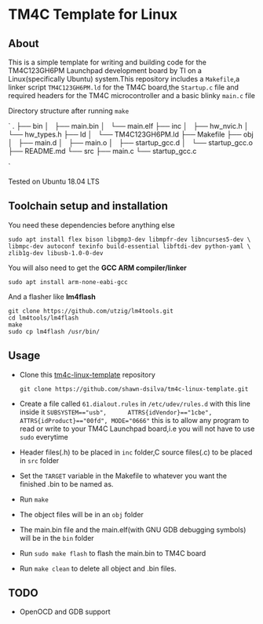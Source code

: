 

TM4C Template for Linux
==================

## About

This is a simple template for writing and building code for the TM4C123GH6PM Launchpad development board by TI on a Linux(specifically Ubuntu) system.This repository includes a `Makefile`,a linker script `TM4C123GH6PM.ld` for the TM4C board,the `Startup.c` file and required headers for the TM4C microcontroller and a basic blinky `main.c` file

Directory structure after running `make`

`
.
├── bin
│   ├── main.bin
│   └── main.elf
├── inc
│   ├── hw_nvic.h
│   └── hw_types.h
├── ld
│   └── TM4C123GH6PM.ld
├── Makefile
├── obj
│   ├── main.d
│   ├── main.o
│   ├── startup_gcc.d
│   └── startup_gcc.o
├── README.md
└── src
    ├── main.c
    └── startup_gcc.c
    
 `

Tested on Ubuntu 18.04 LTS

## Toolchain setup and installation

You need these dependencies before anything else

    sudo apt install flex bison libgmp3-dev libmpfr-dev libncurses5-dev \
    libmpc-dev autoconf texinfo build-essential libftdi-dev python-yaml \
    zlib1g-dev libusb-1.0-0-dev


You will also need to get the **GCC ARM compiler/linker**

    sudo apt install arm-none-eabi-gcc
    
And a flasher like **lm4flash**

    git clone https://github.com/utzig/lm4tools.git
    cd lm4tools/lm4flash
    make
    sudo cp lm4flash /usr/bin/

## Usage

 - Clone this [tm4c-linux-template](https://github.com/shawn-dsilva/tm4c-linux-template) repository 
  
     `git clone https://github.com/shawn-dsilva/tm4c-linux-template.git`
     
    
 - Create a file called `61.dialout.rules` in `/etc/udev/rules.d` with this line inside it `SUBSYSTEM=="usb",      ATTRS{idVendor}=="1cbe", ATTRS{idProduct}=="00fd", MODE="0666"`
 this is to allow any program to read or write to your TM4C Launchpad board,i.e you will not have to use `sudo` everytime
 - Header files(.h) to be placed in `inc` folder,C source files(.c) to be placed in `src` folder
 - Set the `TARGET` variable in the Makefile to whatever you want the   
   finished .bin to be named as.
 - Run `make`
 - The object files will be in an `obj` folder
 - The main.bin file and the main.elf(with GNU GDB debugging symbols) will be in the `bin` folder
 - Run `sudo make flash` to flash the main.bin to TM4C board
 - Run `make clean` to delete all object and .bin files.


## TODO

 - OpenOCD and GDB support

